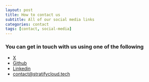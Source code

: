 ```yaml
---
layout: post
title: How to contact us
subtitle: All of our social media links
categories: contact
tags: [contact, social-media]
---
```


### You can get in touch with us using one of the following

* [X][1]
* [Github][2]
* [Linkedin][3]
* [contact@stratifycloud.tech][4]

[1]: http://www.twitter.com/stratifycloud
[2]: http://www.github.com/stratifycloud
[3]: https://www.linkedin.com/in/stefan-chivu/
[4]: mailto:contact@stratifycloud.tech
